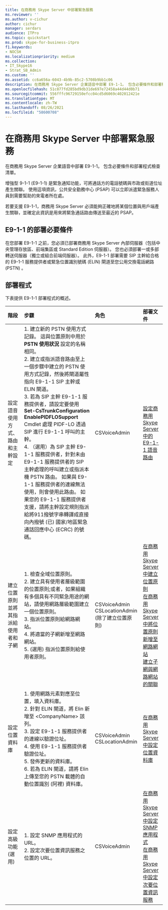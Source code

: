 ```yaml
---
title: 在商務用 Skype Server 中部署緊急服務
ms.reviewer: ''
ms.author: v-cichur
author: cichur
manager: serdars
audience: ITPro
ms.topic: quickstart
ms.prod: skype-for-business-itpro
f1.keywords:
- NOCSH
ms.localizationpriority: medium
ms.collection:
- IT_Skype16
- Strat_SB_Admin
ms.custom: ''
ms.assetid: cc6a656a-6043-4b9b-85c2-5708b9bb1c06
description: 在商務用 Skype Server 企業語音中部署 E9-1-1。 包含必要條件和部署程式檢查清單。
ms.openlocfilehash: 51c877fd285bd9db31de697e72458a44d44d0b71
ms.sourcegitcommit: 556fffc96729150efcc04cd5d6069c402012421e
ms.translationtype: MT
ms.contentlocale: zh-TW
ms.lasthandoff: 08/26/2021
ms.locfileid: "58600708"
---
```

# <a name="deploy-emergency-services-in-skype-for-business-server"></a>在商務用 Skype Server 中部署緊急服務
 
在商務用 Skype Server 企業語音中部署 E9-1-1。 包含必要條件和部署程式檢查清單。
  
增強型 9-1-1 (E9-1-1) 是緊急通知功能，可將通話方的電話號碼與市政或街道位址產生關聯。 使用這項資訊，公共安全勤務中心 (PSAP) 可以立即派遣緊急服務人員到需要幫助的來電者所在處。
  
若要支援 E9-1-1，商務用 Skype Server 必須能夠正確地將某個位置與用戶端產生關聯，並確定此資訊是用來將緊急通話路由傳送至最近的 PSAP。
  
## <a name="deployment-prerequisites-for-e9-1-1"></a>E9-1-1 的部署必要條件

在您部署 E9-1-1 之前，您必須已部署商務用 Skype Server 內部伺服器（包括中央管理存放區、前端集區或 Standard Edition 伺服器）。 您也必須部署一或多部轉送伺服器（獨立或組合前端伺服器）。 此外，E9-1-1 部署需要 SIP 主幹給合格的 E9-1-1 服務提供者或緊急位置識別號碼 (ELIN) 閘道至您公用交換電話網路 (PSTN) 。
  
## <a name="deployment-process"></a>部署程式

下表提供 E9-1-1 部署程式的概述。
  
|**階段**|**步驟**|**角色**|**部署文件**|
|:-----|:-----|:-----|:-----|
|設定語音使用方式、路由和主幹設定  <br/> |1. 建立新的 PSTN 使用方式記錄。 這與位置原則中用於 **PSTN 使用狀況** 設定的名稱相同。 <br/> 2. 建立或指派語音路由至上一個步驟中建立的 PSTN 使用方式記錄，然後將閘道屬性指向 E9-1-1 SIP 主幹或 ELIN 閘道。  <br/> 3. 若為 SIP 主幹 E9-1-1 服務提供者，請設定要使用 **Set-CsTrunkConfiguration EnablePIDFLOSupport** Cmdlet 處理 PIDF-LO 透過 SIP 進行 E9-1-1 呼叫的主幹。 <br/> 4. （選用）為 SIP 主幹 E9-1-1 服務提供者，針對未由 E9-1-1 服務提供者的 SIP 主幹處理的呼叫建立或指派本機 PSTN 路由。 如果與 E9-1-1 服務提供者的連線無法使用，則會使用此路由。 如果您的 E9-1-1 服務提供者支援，請將主幹設定規則指派給將911撥號字串轉譯成直接向內撥號 (已) 國家/地區緊急通話回應中心 (ECRC) 的號碼。  <br/> |CSVoiceAdmin  <br/> |[設定商務用 Skype Server 中的 E9-1-1 語音路由](configure-an-e9-1-1-voice-route.md) <br/> |
|建立位置原則並將其指派給使用者和子網  <br/> |1. 檢查全域位置原則。  <br/> 2. 建立具有使用者層級範圍的位置原則;或者，如果組織有多個具有不同緊急用途的網站，請使用網路層級範圍建立一個位置原則。  <br/> 3. 指派位置原則給網路網站。  <br/> 4. 將適當的子網新增至網路網站。  <br/> 5. (選用) 指派位置原則給使用者原則。  <br/> |CSVoiceAdmin  <br/> CSLocationAdmin (除了建立位置原則)   <br/> |[在商務用 Skype Server 中建立位置原則](create-location-policies.md) <br/> [在商務用 Skype Server 中將位置原則新增至網路網站](add-a-location-policy-to-a-network-site.md) <br/> [建立子網與網路網站的關聯](deploy-network.md#BKMK_AssociateSubnets) <br/> |
|設定位置資料庫  <br/> |1. 使用網路元素對應至位置，填入資料庫。  <br/> 2. 針對 ELIN 閘道，將 Elin 新增至 \<CompanyName\> 該列。  <br/> 3. 設定 E9-1-1 服務提供者的連線以驗證位址。  <br/> 4. 使用 E9-1-1 服務提供者驗證位址。  <br/> 5. 發佈更新的資料庫。  <br/> 6. 若為 ELIN 閘道，請將 Elin 上傳至您的 PSTN 載體的自動位置識別 (阿裡) 資料庫。  <br/> |CSVoiceAdmin  <br/> CSLocationAdmin  <br/> |[在商務用 Skype Server 中設定位置資料庫](configure-the-location-database.md) <br/> |
|設定高級功能 (選用)   <br/> |1. 設定 SNMP 應用程式的 URL。  <br/> 2. 設定次要位置資訊服務之位置的 URL。  <br/> |CSVoiceAdmin  <br/> |[在商務用 Skype Server 中設定 SNMP 應用程式](configure-an-snmp-application.md) <br/> [在商務用 Skype Server 中設定次要位置資訊服務](secondary-location-information-service.md) <br/> |
   

